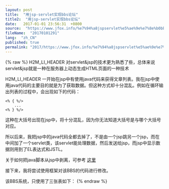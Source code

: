 ```yaml
---
layout: post
title:  "用jsp-servlet实现bbs论坛"
title2:  "用jsp-servlet实现bbs论坛"
date:   2017-01-01 23:56:31  +0800
source:  "https://www.jfox.info/%e7%94%a8jspservlet%e5%ae%9e%e7%8e%b0bbs%e8%ae%ba%e5%9d%9b.html"
fileName:  "20170101291"
lang:  "zh_CN"
published: true
permalink: "2017/https://www.jfox.info/%e7%94%a8jspservlet%e5%ae%9e%e7%8e%b0bbs%e8%ae%ba%e5%9d%9b.html"
---
```

{% raw %}
H2M_LI_HEADER 
对servlet&jsp的技术更为熟悉了些，总体来说servlet&jsp就是一种在服务器上动态生成HTML页面的一种技术

H2M_LI_HEADER 
一开始在jsp中有使用java代码来获得文章列表。我在jsp中使用java代码的主要目的就是为了获取数据。但这种方式却十分混乱。例如在循环输出列表的过程中，会出现如下的代码：

    <% { %/>
    	...
    <% } %/>
    

这种在大括号出现在jsp中，将十分混乱，因为你无法知道大括号是与哪个大括号对应。

所以后来，我把jsp中的java代码全都去掉了，不是由一个jsp跳另一个jsp，而在中间加了一个servlet类，该servlet能处理数据，然后发送给jsp，而jsp中显示数据则用到了EL表达式和JSTL。

 关于如何把java脚本从jsp中剥离，可参考 [这里](https://www.jfox.info/go.php?url=https://github.com/giantray/stackoverflow-java-top-qa/blob/master/contents/how-to-avoid-java-code-in-jsp-files.md)

接下来，我将尝试使用框架对该BBS的代码进行修改。

该BBS系统，只使用了三张表如下：
{% endraw %}